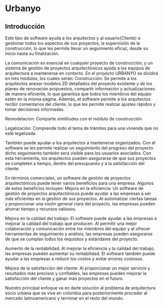 # Urbanyo
## Introducción

Este tipo de software ayuda a los arquitectos y al usuario(Cliente) a gestionar todos los aspectos de sus proyectos, la supervisión de la construcción, lo que les permite llevar un seguimiento eficaz, desde su inicio hasta su finalización.

La comunicación es esencial en cualquier proyecto de construcción, y un sistema de gestión de proyectos arquitectónicos ayuda a los equipos de arquitectura a mantenerse en contacto. En el proyecto URBANYO se dividirá en tres módulos, los cuales serán:
Construcción: Se permite a los arquitectos anexar modelos 2D detallados del proyecto existente y de los planes de renovación propuestos, compartir información y actualizaciones de manera eficiente, lo que garantiza que todos los miembros del equipo estén en la misma página. Además, el software permite a los arquitectos recibir comentarios del cliente, lo que les permite realizar ajustes rápidos y tomar decisiones informadas.

Remodelación: Comparte similitudes con el módulo de construcción.

Legalización: Comprende todo el tema de trámites para una vivienda que no esté legalizada.

También puede ayudar a los arquitectos a mantenerse organizados. Con el software se les permite realizar un seguimiento del progreso del proyecto. dicho seguimiento también será  visible para los usuarios asociados.
Con esta herramienta, los arquitectos pueden asegurarse de que sus proyectos se completen a tiempo, dentro del presupuesto y a la satisfacción del cliente.

En términos comerciales, un software de gestión de proyectos arquitectónicos puede tener varios beneficios para una empresa. Algunos de estos beneficios incluyen:
Mejora en la eficiencia: Un software de gestión de proyectos arquitectónicos puede ayudar a las empresas a ser más eficientes en la gestión de sus proyectos. Al automatizar ciertas tareas y proporcionar una visión general clara del proyecto, las empresas pueden ahorrar tiempo y recursos valiosos.

Mejora en la calidad del trabajo: El software puede ayudar a las empresas a mejorar la calidad del trabajo que producen. Al permitir una mejor colaboración y comunicación entre los miembros del equipo y al ofrecer herramientas de seguimiento y análisis, las empresas pueden asegurarse de que se cumplan todos los requisitos y estándares del proyecto.

Aumento de la rentabilidad: Al mejorar la eficiencia y la calidad del trabajo, las empresas pueden aumentar su rentabilidad. El software también puede ayudar a las empresas a reducir los costos y evitar errores costosos.

Mejora de la satisfacción del cliente: Al proporcionar un mejor servicio y resultados más precisos y confiables, las empresas pueden mejorar la satisfacción del cliente y ganar más proyectos en el futuro.

Nuestro principal enfoque va en darle solución al problema de arquitectura socio urbana que se vive en colombia para posteriormente proceder al mercado latinoamericano y terminar en el resto del mundo.
